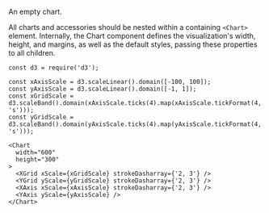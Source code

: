 An empty chart.

All charts and accessories should be nested within a containing `<Chart>` element.  Internally, the Chart component defines the visualization's width, height, and margins, as well as the default styles, passing these properties to all children.

```
const d3 = require('d3');

const xAxisScale = d3.scaleLinear().domain([-100, 100]);
const yAxisScale = d3.scaleLinear().domain([-1, 1]);
const xGridScale = d3.scaleBand().domain(xAxisScale.ticks(4).map(xAxisScale.tickFormat(4, 's')));
const yGridScale = d3.scaleBand().domain(yAxisScale.ticks(4).map(yAxisScale.tickFormat(4, 's')));

<Chart
  width="600"
  height="300"
>
  <XGrid xScale={xGridScale} strokeDasharray={'2, 3'} />
  <YGrid yScale={yGridScale} strokeDasharray={'2, 3'} />
  <XAxis xScale={xAxisScale} strokeDasharray={'2, 3'} />
  <YAxis yScale={yAxisScale} />
</Chart>
```
